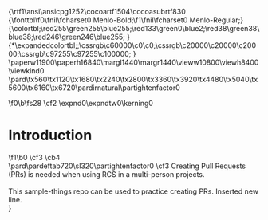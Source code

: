 {\rtf1\ansi\ansicpg1252\cocoartf1504\cocoasubrtf830
{\fonttbl\f0\fnil\fcharset0 Menlo-Bold;\f1\fnil\fcharset0 Menlo-Regular;}
{\colortbl;\red255\green255\blue255;\red133\green0\blue2;\red38\green38\blue38;\red246\green246\blue255;
}
{\*\expandedcolortbl;;\cssrgb\c60000\c0\c0;\cssrgb\c20000\c20000\c20000;\cssrgb\c97255\c97255\c100000;
}
\paperw11900\paperh16840\margl1440\margr1440\vieww10800\viewh8400\viewkind0
\pard\tx560\tx1120\tx1680\tx2240\tx2800\tx3360\tx3920\tx4480\tx5040\tx5600\tx6160\tx6720\pardirnatural\partightenfactor0

\f0\b\fs28 \cf2 \expnd0\expndtw0\kerning0
# Introduction
\f1\b0 \cf3 \cb4 \
\pard\pardeftab720\sl320\partightenfactor0
\cf3 Creating Pull Requests (PRs) is needed when using RCS in a multi-person projects.\
\
This sample-things repo can be used to practice creating PRs.
Inserted new line. \
}
